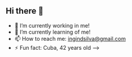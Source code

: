 ## Hi there 👋

- 🔭 I’m currently working in me!
- 🌱 I’m currently learning of me!
- 📫 How to reach me: ingindsilva@gmail.com
- ⚡ Fun fact: Cuba, 42 years old
-->
